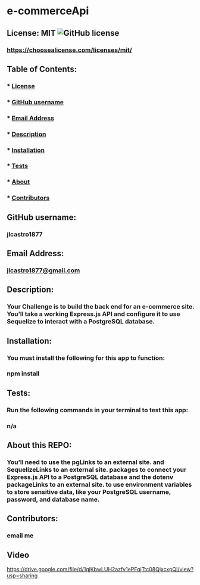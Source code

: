 # e-commerceApi

## License: MIT ![GitHub license](https://img.shields.io/github/license/Naereen/StrapDown.js.svg)

### https://choosealicense.com/licenses/mit/

## Table of Contents:

### \* [License](#askeMeGH)

### \* [GitHub username](#askeMeGH)

### \* [Email Address](#email)

### \* [Description](#description)

### \* [Installation](#Installation)

### \* [Tests](#tests)

### \* [About](#UserInstruction)

### \* [Contributors](#Ucontributions)

## GitHub username:

### jlcastro1877

## Email Address:

### jlcastro1877@gmail.com

## Description:

### Your Challenge is to build the back end for an e-commerce site. You’ll take a working Express.js API and configure it to use Sequelize to interact with a PostgreSQL database.

## Installation:

### You must install the following for this app to function:

### npm install

## Tests:

### Run the following commands in your terminal to test this app:

### n/a

## About this REPO:

### You’ll need to use the pgLinks to an external site. and SequelizeLinks to an external site. packages to connect your Express.js API to a PostgreSQL database and the dotenv packageLinks to an external site. to use environment variables to store sensitive data, like your PostgreSQL username, password, and database name.

## Contributors:

### email me
## Video
https://drive.google.com/file/d/1qjKbwLUH2azfv1ePFqjTtc08QjxcxpQl/view?usp=sharing
